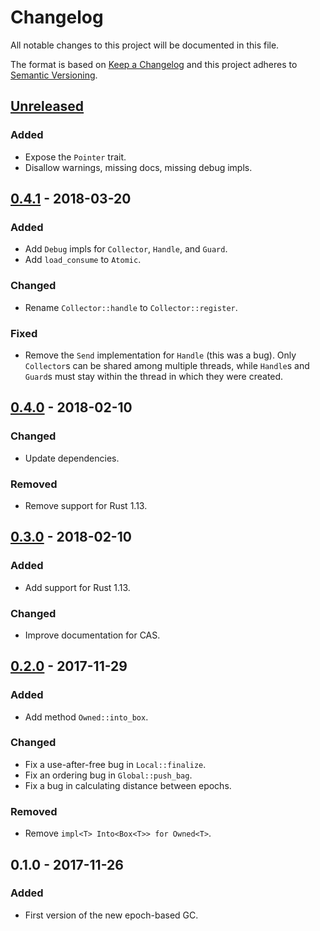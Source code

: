 # Changelog
All notable changes to this project will be documented in this file.

The format is based on [Keep a Changelog](http://keepachangelog.com/en/1.0.0/)
and this project adheres to [Semantic Versioning](http://semver.org/spec/v2.0.0.html).

## [Unreleased]
### Added
- Expose the `Pointer` trait.
- Disallow warnings, missing docs, missing debug impls.

## [0.4.1] - 2018-03-20
### Added
- Add `Debug` impls for `Collector`, `Handle`, and `Guard`.
- Add `load_consume` to `Atomic`.

### Changed
- Rename `Collector::handle` to `Collector::register`.

### Fixed
- Remove the `Send` implementation for `Handle` (this was a bug). Only
  `Collector`s can be shared among multiple threads, while `Handle`s and
  `Guard`s must stay within the thread in which they were created.

## [0.4.0] - 2018-02-10
### Changed
- Update dependencies.

### Removed
- Remove support for Rust 1.13.

## [0.3.0] - 2018-02-10
### Added
- Add support for Rust 1.13.

### Changed
- Improve documentation for CAS.

## [0.2.0] - 2017-11-29
### Added
- Add method `Owned::into_box`.

### Changed
- Fix a use-after-free bug in `Local::finalize`.
- Fix an ordering bug in `Global::push_bag`.
- Fix a bug in calculating distance between epochs.

### Removed
- Remove `impl<T> Into<Box<T>> for Owned<T>`.

## 0.1.0 - 2017-11-26
### Added
- First version of the new epoch-based GC.

[Unreleased]: https://github.com/crossbeam-rs/crossbeam-epoch/compare/v0.4.1...HEAD
[0.4.1]: https://github.com/crossbeam-rs/crossbeam-epoch/compare/v0.4.0...v0.4.1
[0.4.0]: https://github.com/crossbeam-rs/crossbeam-epoch/compare/v0.3.0...v0.4.0
[0.3.0]: https://github.com/crossbeam-rs/crossbeam-epoch/compare/v0.2.0...v0.3.0
[0.2.0]: https://github.com/crossbeam-rs/crossbeam-epoch/compare/v0.1.0...v0.2.0
